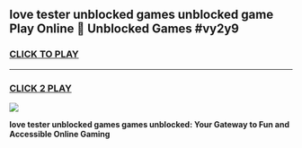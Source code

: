 
## love tester unblocked games unblocked game Play Online 👋 Unblocked Games #vy2y9
<h3>
<a href="https://premium.freeplayer.one?title=love_tester_unblocked_games&ref=21F">CLICK TO PLAY</a></h3>
<hr>

<h3>
<a href="https://premium.freeplayer.one?title=love_tester_unblocked_games&ref=21F">CLICK 2 PLAY</a>
  
</h3>

<a href="https://premium.freeplayer.one?title=love_tester_unblocked_games&ref=21F/"><img src="https://clearcache.store/games.png"></a>


**love tester unblocked games games unblocked: Your Gateway to Fun and Accessible Online Gaming**
